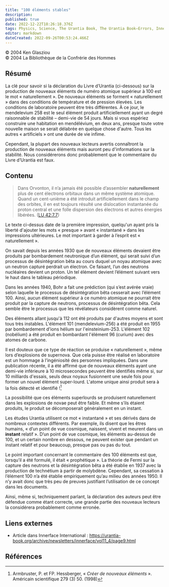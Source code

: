 ```yaml
---
title: "100 éléments stables"
description: 
published: true
date: 2022-12-22T18:26:18.376Z
tags: Physics, Science, The Urantia Book, The Urantia Book—Errors, Innerface International, article
editor: markdown
dateCreated: 2022-09-26T00:53:24.466Z
---
```


<p class="v-card v-sheet theme--light gray lighten-3 px-2">© 2004 Ken Glasziou<br>© 2004 La Bibliothèque de la Confrérie des Hommes</p>


## Résumé

La clé pour savoir si la déclaration du Livre d’Urantia (ci-dessous) sur la production de nouveaux éléments de numéro atomique supérieur à 100 est le mot « naturellement ». De nouveaux éléments se forment « naturellement » dans des conditions de température et de pression élevées. Les conditions de laboratoire peuvent être très différentes. À ce jour, le mendelevium 258 est le seul élément produit artificiellement ayant un degré raisonnable de stabilité – demi-vie de 54 jours. Mais si vous espériez construire une habitation en mendélévium, en deux ans, presque toute votre nouvelle maison se serait délabrée en quelque chose d'autre. Tous les autres « artificiels » ont une durée de vie infime.

Cependant, la plupart des nouveaux lecteurs avertis connaîtront la production de nouveaux éléments mais auront peu d'informations sur la stabilité. Nous considérerons donc probablement que le commentaire du Livre d’Urantia est faux.

## Contenu

> Dans Orvonton, il n’a jamais été possible d’assembler **naturellement** plus de cent électrons orbitaux dans un même système atomique. Quand un cent-unième a été introduit artificiellement dans le champ des orbites, il en est toujours résulté une dislocation instantanée du proton central et une folle dispersion des électrons et autres énergies libérées. ([LU 42:7.7](/fr/The_Urantia_Book/42#p7_7))


Le texte ci-dessus date de la première impression, quelqu'un ayant pris la liberté d'ajouter les mots « presque » avant « instantané » dans les impressions ultérieures. Le mot important à garder à l’esprit est « naturellement ».

On savait depuis les années 1930 que de nouveaux éléments devaient être produits par bombardement neutronique d’un élément, qui serait suivi d’un processus de désintégration bêta au cours duquel un noyau atomique avec un neutron capturé perdrait un électron. Ce faisant, l’un des neutrons nucléaires devient un proton. Un tel élément devient l’élément suivant vers le haut dans le tableau périodique.

Dans les années 1940, Bohr a fait une prédiction (qui s’est avérée vraie) selon laquelle le processus de désintégration bêta cesserait avec l’élément 100. Ainsi, aucun élément supérieur à ce numéro atomique ne pourrait être produit par la capture de neutrons, processus de désintégration bêta. Cela semble être le processus que les révélateurs considèrent comme naturel.

Des éléments allant jusqu'à 112 ont été produits par d'autres moyens et sont tous très instables. L'élément 101 (mendelevium-256) a été produit en 1955 par bombardement d'ions hélium sur l'einsteinium-253. L'élément 102 (nobélium) a été produit en bombardant l'élément 96 (curium) avec des atomes de carbone.

Il est douteux que ce type de réaction se produise « naturellement », même lors d’explosions de supernova. Que cela puisse être réalisé en laboratoire est un hommage à l’ingéniosité des personnes impliquées. Dans une publication récente, il a été affirmé que de nouveaux éléments ayant une demi-vie inférieure à 10 microsecondes peuvent être identifiés même si, sur 10 milliards d'essais, seuls deux noyaux fusionnent une seule fois pour former un nouvel élément super-lourd. L'atome unique ainsi produit sera à la fois détecté et identifié ![^1]

La possibilité que ces éléments superlourds se produisent naturellement dans les explosions de novae peut être faible. Et même s’ils étaient produits, le produit se décomposerait généralement en un instant.

Les études Urantia utilisent ce mot « instantané » et ses dérivés dans de nombreux contextes différents. Par exemple, ils disent que les êtres humains, « d’un point de vue cosmique, naissent, vivent et meurent dans un **instant** relatif ». D’un point de vue cosmique, les éléments au-dessus de 100, et un certain nombre en dessous, ne peuvent exister que pendant un instant relatif et pour beaucoup, presque pas ou pas du tout.

Le point important concernant le commentaire des 100 éléments est que, lorsqu’il a été formulé, il était « prophétique ». La théorie de Fermi sur la capture des neutrons et la désintégration bêta a été établie en 1937 avec la production de technétium à partir de molybdène. Cependant, sa cessation à l’élément 100 n’a été établie empiriquement qu’au milieu des années 1950. Il n’y avait donc que très peu de preuves justifiant l’utilisation de ce concept dans les documents.

Ainsi, même si, techniquement parlant, la déclaration des auteurs peut être défendue comme étant correcte, une grande partie des nouveaux lecteurs la considérera probablement comme erronée.

## Liens externes

- Article dans Innerface International : https://urantia-book.org/archive/newsletters/innerface/vol11_4/page9.html



## Références

[^1]: Armbruster, P. et FP. Hessberger, « _Créer de nouveaux éléments_ ». Américain scientifique 279 (3) 50. (1998)

